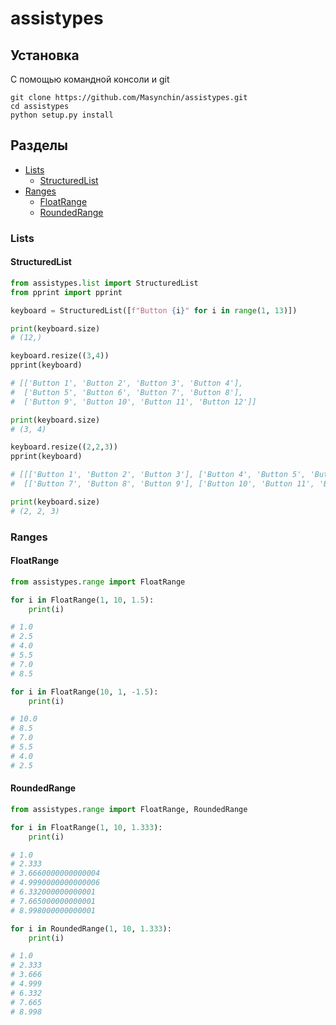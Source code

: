 # assistypes

## Установка
С помощью командной консоли и git
```
git clone https://github.com/Masynchin/assistypes.git
cd assistypes
python setup.py install
```

## Разделы
- [Lists](https://github.com/Masynchin/assistypes#Lists)
  - [StructuredList](https://github.com/Masynchin/assistypes#StructuredList)
- [Ranges](https://github.com/Masynchin/assistypes#Ranges)
  - [FloatRange](https://github.com/Masynchin/assistypes#FloatRange)
  - [RoundedRange](https://github.com/Masynchin/assistypes#RoundedRange)

### Lists
#### StructuredList
```python
from assistypes.list import StructuredList
from pprint import pprint

keyboard = StructuredList([f"Button {i}" for i in range(1, 13)])

print(keyboard.size)
# (12,)

keyboard.resize((3,4))
pprint(keyboard)

# [['Button 1', 'Button 2', 'Button 3', 'Button 4'],
#  ['Button 5', 'Button 6', 'Button 7', 'Button 8'],
#  ['Button 9', 'Button 10', 'Button 11', 'Button 12']]

print(keyboard.size)
# (3, 4)

keyboard.resize((2,2,3))
pprint(keyboard)

# [[['Button 1', 'Button 2', 'Button 3'], ['Button 4', 'Button 5', 'Button 6']],
#  [['Button 7', 'Button 8', 'Button 9'], ['Button 10', 'Button 11', 'Button 12']]]

print(keyboard.size)
# (2, 2, 3)
```
### Ranges
#### FloatRange
```python
from assistypes.range import FloatRange

for i in FloatRange(1, 10, 1.5):
    print(i)

# 1.0
# 2.5
# 4.0
# 5.5
# 7.0
# 8.5

for i in FloatRange(10, 1, -1.5):
	print(i)

# 10.0
# 8.5
# 7.0
# 5.5
# 4.0
# 2.5
```

#### RoundedRange
```python
from assistypes.range import FloatRange, RoundedRange

for i in FloatRange(1, 10, 1.333):
	print(i)

# 1.0
# 2.333
# 3.6660000000000004
# 4.9990000000000006
# 6.332000000000001
# 7.665000000000001
# 8.998000000000001

for i in RoundedRange(1, 10, 1.333):
	print(i)

# 1.0
# 2.333
# 3.666
# 4.999
# 6.332
# 7.665
# 8.998
```
